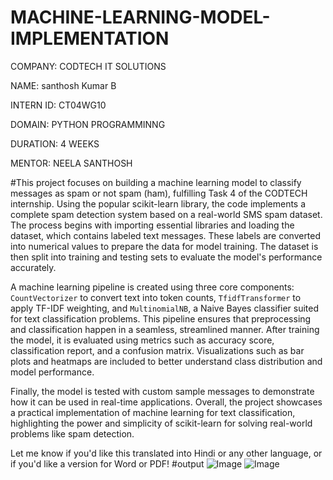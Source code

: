 # MACHINE-LEARNING-MODEL-IMPLEMENTATION
COMPANY: CODTECH IT SOLUTIONS

NAME: santhosh Kumar B

INTERN ID: CT04WG10

DOMAIN: PYTHON PROGRAMMINNG

DURATION: 4 WEEKS

MENTOR: NEELA SANTHOSH

#This project focuses on building a machine learning model to classify messages as spam or not spam (ham), fulfilling Task 4 of the CODTECH internship. Using the popular scikit-learn library, the code implements a complete spam detection system based on a real-world SMS spam dataset. The process begins with importing essential libraries and loading the dataset, which contains labeled text messages. These labels are converted into numerical values to prepare the data for model training. The dataset is then split into training and testing sets to evaluate the model's performance accurately.

A machine learning pipeline is created using three core components: `CountVectorizer` to convert text into token counts, `TfidfTransformer` to apply TF-IDF weighting, and `MultinomialNB`, a Naive Bayes classifier suited for text classification problems. This pipeline ensures that preprocessing and classification happen in a seamless, streamlined manner. After training the model, it is evaluated using metrics such as accuracy score, classification report, and a confusion matrix. Visualizations such as bar plots and heatmaps are included to better understand class distribution and model performance.

Finally, the model is tested with custom sample messages to demonstrate how it can be used in real-time applications. Overall, the project showcases a practical implementation of machine learning for text classification, highlighting the power and simplicity of scikit-learn for solving real-world problems like spam detection.


Let me know if you'd like this translated into Hindi or any other language, or if you'd like a version for Word or PDF!
#output
![Image](https://github.com/user-attachments/assets/da9c29b5-fadf-43b2-91ca-e939d7ff12ea)
![Image](https://github.com/user-attachments/assets/89a17d02-419c-4dda-a4eb-82bb55b8d592)
